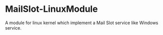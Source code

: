 # MailSlot-LinuxModule
A module for linux kernel which implement a Mail Slot service like Windows service.
